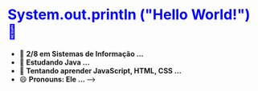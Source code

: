 <h1 style="color: blue;">System.out.println ("Hello World!") 👋</h1>

 
- 🔭 <b> 2/8 em Sistemas de Informação ... </b>
- 🌱 <b> Estudando Java ... </b>
- 🌱 <b> Tentando aprender JavaScript, HTML, CSS ... </b>
- 😄 <b> Pronouns: Ele ... </b>
-->
